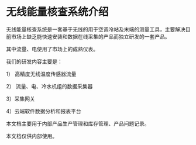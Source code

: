 # 无线能量核查系统介绍

无线能量核查系统是一套基于无线的用于空调冷站及末端的测量工具，主要解决目前市场上缺乏能快速安装和数据在线采集的产品而独立研发的一套产品。

其中流量、电使用了市场上的成熟仪表。

我们的研发内容主要是：

1） 高精度无线温度传感器流量

2） 流量、电、冷水机组的数据采集器

3）采集网关

4）云端软件数据分析和报表平台

本文档主要用于内部产品生产管理和库存管理、产品问题记录。

本文档仅供内部使用。



